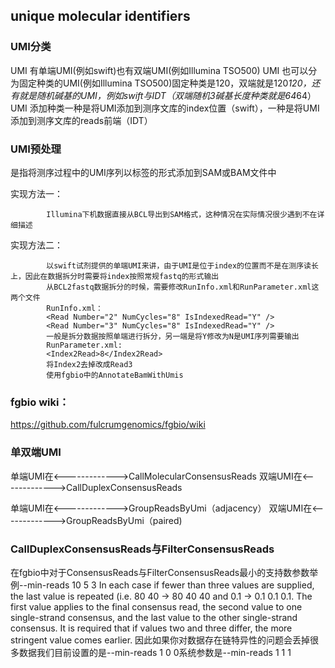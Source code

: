 ##  unique molecular identifiers

### UMI分类

UMI 有单端UMI(例如swift)也有双端UMI(例如Illumina TSO500)
UMI 也可以分为固定种类的UMI(例如Illumina TSO500)固定种类是120，双端就是120*120，还有就是随机碱基的UMI，例如swift与IDT（双端随机3碱基长度种类就是64*64）
UMI 添加种类一种是将UMI添加到测序文库的index位置（swift），一种是将UMI添加到测序文库的reads前端（IDT）

### UMI预处理

是指将测序过程中的UMI序列以标签的形式添加到SAM或BAM文件中

实现方法一：

            Illumina下机数据直接从BCL导出到SAM格式，这种情况在实际情况很少遇到不在详细描述
实现方法二：

            以swift试剂提供的单端UMI来讲，由于UMI是位于index的位置而不是在测序读长上，因此在数据拆分时需要将index按照常规fastq的形式输出
            从BCL2fastq数据拆分的时候，需要修改RunInfo.xml和RunParameter.xml这两个文件
            RunInfo.xml：
            <Read Number="2" NumCycles="8" IsIndexedRead="Y" />
            <Read Number="3" NumCycles="8" IsIndexedRead="Y" />
            一般是拆分数据按照单端进行拆分，另一端是将Y修改为N是UMI序列需要输出
            RunParameter.xml:
            <Index2Read>8</Index2Read>
            将Index2去掉改成Read3
            使用fgbio中的AnnotateBamWithUmis
            
            
### fgbio wiki：
https://github.com/fulcrumgenomics/fgbio/wiki

### 单双端UMI

单端UMI在<------------->CallMolecularConsensusReads
双端UMI在<------------->CallDuplexConsensusReads

单端UMI在<------------->GroupReadsByUmi（adjacency）
双端UMI在<------------->GroupReadsByUmi（paired)

### CallDuplexConsensusReads与FilterConsensusReads

在fgbio中对于ConsensusReads与FilterConsensusReads最小的支持数参数举例--min-reads 10 5 3
In each case if fewer than three values are supplied, the last value is repeated (i.e. 80 40 -> 80 40 40 and 0.1 -> 0.1 0.1 0.1. The first value applies to the final consensus read, the second value to one single-strand consensus, and the last value to the other single-strand consensus. It is required that if values two and three differ, the more stringent value comes earlier.
因此如果你对数据存在链特异性的问题会丢掉很多数据我们目前设置的是--min-reads 1 0 0系统参数是--min-reads 1 1 1



            
            
            
            



